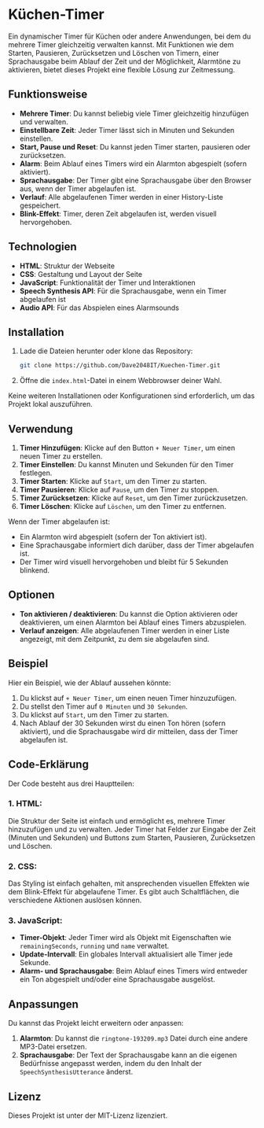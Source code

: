 # Küchen-Timer

Ein dynamischer Timer für Küchen oder andere Anwendungen, bei dem du mehrere Timer gleichzeitig verwalten kannst. Mit Funktionen wie dem Starten, Pausieren, Zurücksetzen und Löschen von Timern, einer Sprachausgabe beim Ablauf der Zeit und der Möglichkeit, Alarmtöne zu aktivieren, bietet dieses Projekt eine flexible Lösung zur Zeitmessung.

## Funktionsweise

- **Mehrere Timer**: Du kannst beliebig viele Timer gleichzeitig hinzufügen und verwalten.
- **Einstellbare Zeit**: Jeder Timer lässt sich in Minuten und Sekunden einstellen.
- **Start, Pause und Reset**: Du kannst jeden Timer starten, pausieren oder zurücksetzen.
- **Alarm**: Beim Ablauf eines Timers wird ein Alarmton abgespielt (sofern aktiviert).
- **Sprachausgabe**: Der Timer gibt eine Sprachausgabe über den Browser aus, wenn der Timer abgelaufen ist.
- **Verlauf**: Alle abgelaufenen Timer werden in einer History-Liste gespeichert.
- **Blink-Effekt**: Timer, deren Zeit abgelaufen ist, werden visuell hervorgehoben.

## Technologien

- **HTML**: Struktur der Webseite
- **CSS**: Gestaltung und Layout der Seite
- **JavaScript**: Funktionalität der Timer und Interaktionen
- **Speech Synthesis API**: Für die Sprachausgabe, wenn ein Timer abgelaufen ist
- **Audio API**: Für das Abspielen eines Alarmsounds

## Installation

1. Lade die Dateien herunter oder klone das Repository:
    ```bash
    git clone https://github.com/Dave2048IT/Kuechen-Timer.git
    ```

2. Öffne die `index.html`-Datei in einem Webbrowser deiner Wahl.

Keine weiteren Installationen oder Konfigurationen sind erforderlich, um das Projekt lokal auszuführen.

## Verwendung

1. **Timer Hinzufügen**: Klicke auf den Button `+ Neuer Timer`, um einen neuen Timer zu erstellen.
2. **Timer Einstellen**: Du kannst Minuten und Sekunden für den Timer festlegen.
3. **Timer Starten**: Klicke auf `Start`, um den Timer zu starten.
4. **Timer Pausieren**: Klicke auf `Pause`, um den Timer zu stoppen.
5. **Timer Zurücksetzen**: Klicke auf `Reset`, um den Timer zurückzusetzen.
6. **Timer Löschen**: Klicke auf `Löschen`, um den Timer zu entfernen.

Wenn der Timer abgelaufen ist:
- Ein Alarmton wird abgespielt (sofern der Ton aktiviert ist).
- Eine Sprachausgabe informiert dich darüber, dass der Timer abgelaufen ist.
- Der Timer wird visuell hervorgehoben und bleibt für 5 Sekunden blinkend.

## Optionen

- **Ton aktivieren / deaktivieren**: Du kannst die Option aktivieren oder deaktivieren, um einen Alarmton bei Ablauf eines Timers abzuspielen.
- **Verlauf anzeigen**: Alle abgelaufenen Timer werden in einer Liste angezeigt, mit dem Zeitpunkt, zu dem sie abgelaufen sind.

## Beispiel

Hier ein Beispiel, wie der Ablauf aussehen könnte:

1. Du klickst auf `+ Neuer Timer`, um einen neuen Timer hinzuzufügen.
2. Du stellst den Timer auf `0 Minuten` und `30 Sekunden`.
3. Du klickst auf `Start`, um den Timer zu starten.
4. Nach Ablauf der 30 Sekunden wirst du einen Ton hören (sofern aktiviert), und die Sprachausgabe wird dir mitteilen, dass der Timer abgelaufen ist.

## Code-Erklärung

Der Code besteht aus drei Hauptteilen:

### 1. **HTML**: 
Die Struktur der Seite ist einfach und ermöglicht es, mehrere Timer hinzuzufügen und zu verwalten. Jeder Timer hat Felder zur Eingabe der Zeit (Minuten und Sekunden) und Buttons zum Starten, Pausieren, Zurücksetzen und Löschen.

### 2. **CSS**:
Das Styling ist einfach gehalten, mit ansprechenden visuellen Effekten wie dem Blink-Effekt für abgelaufene Timer. Es gibt auch Schaltflächen, die verschiedene Aktionen auslösen können.

### 3. **JavaScript**:
- **Timer-Objekt**: Jeder Timer wird als Objekt mit Eigenschaften wie `remainingSeconds`, `running` und `name` verwaltet.
- **Update-Intervall**: Ein globales Intervall aktualisiert alle Timer jede Sekunde.
- **Alarm- und Sprachausgabe**: Beim Ablauf eines Timers wird entweder ein Ton abgespielt und/oder eine Sprachausgabe ausgelöst.

## Anpassungen

Du kannst das Projekt leicht erweitern oder anpassen:

1. **Alarmton**: Du kannst die `ringtone-193209.mp3` Datei durch eine andere MP3-Datei ersetzen.
2. **Sprachausgabe**: Der Text der Sprachausgabe kann an die eigenen Bedürfnisse angepasst werden, indem du den Inhalt der `SpeechSynthesisUtterance` änderst.

## Lizenz

Dieses Projekt ist unter der MIT-Lizenz lizenziert.
